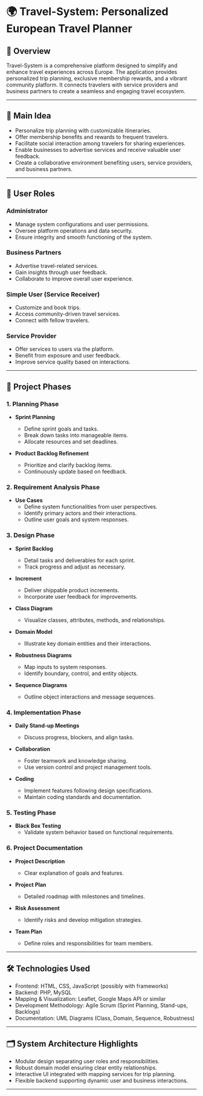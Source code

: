 # 🌍 Travel-System: Personalized European Travel Planner

## 📖 Overview

Travel-System is a comprehensive platform designed to simplify and enhance travel experiences across Europe. The application provides personalized trip planning, exclusive membership rewards, and a vibrant community platform. It connects travelers with service providers and business partners to create a seamless and engaging travel ecosystem.

---

## 🎯 Main Idea

- Personalize trip planning with customizable itineraries.
- Offer membership benefits and rewards to frequent travelers.
- Facilitate social interaction among travelers for sharing experiences.
- Enable businesses to advertise services and receive valuable user feedback.
- Create a collaborative environment benefiting users, service providers, and business partners.

---

## 👥 User Roles

### Administrator
- Manage system configurations and user permissions.
- Oversee platform operations and data security.
- Ensure integrity and smooth functioning of the system.

### Business Partners
- Advertise travel-related services.
- Gain insights through user feedback.
- Collaborate to improve overall user experience.

### Simple User (Service Receiver)
- Customize and book trips.
- Access community-driven travel services.
- Connect with fellow travelers.

### Service Provider
- Offer services to users via the platform.
- Benefit from exposure and user feedback.
- Improve service quality based on interactions.

---

## 🚀 Project Phases

### 1. Planning Phase
- **Sprint Planning**
  - Define sprint goals and tasks.
  - Break down tasks into manageable items.
  - Allocate resources and set deadlines.

- **Product Backlog Refinement**
  - Prioritize and clarify backlog items.
  - Continuously update based on feedback.

### 2. Requirement Analysis Phase
- **Use Cases**
  - Define system functionalities from user perspectives.
  - Identify primary actors and their interactions.
  - Outline user goals and system responses.

### 3. Design Phase
- **Sprint Backlog**
  - Detail tasks and deliverables for each sprint.
  - Track progress and adjust as necessary.

- **Increment**
  - Deliver shippable product increments.
  - Incorporate user feedback for improvements.

- **Class Diagram**
  - Visualize classes, attributes, methods, and relationships.

- **Domain Model**
  - Illustrate key domain entities and their interactions.

- **Robustness Diagrams**
  - Map inputs to system responses.
  - Identify boundary, control, and entity objects.

- **Sequence Diagrams**
  - Outline object interactions and message sequences.

### 4. Implementation Phase
- **Daily Stand-up Meetings**
  - Discuss progress, blockers, and align tasks.

- **Collaboration**
  - Foster teamwork and knowledge sharing.
  - Use version control and project management tools.

- **Coding**
  - Implement features following design specifications.
  - Maintain coding standards and documentation.

### 5. Testing Phase
- **Black Box Testing**
  - Validate system behavior based on functional requirements.

### 6. Project Documentation
- **Project Description**
  - Clear explanation of goals and features.

- **Project Plan**
  - Detailed roadmap with milestones and timelines.

- **Risk Assessment**
  - Identify risks and develop mitigation strategies.

- **Team Plan**
  - Define roles and responsibilities for team members.

---

## 🛠️ Technologies Used

- Frontend: HTML, CSS, JavaScript (possibly with frameworks)
- Backend: PHP, MySQL
- Mapping & Visualization: Leaflet, Google Maps API or similar
- Development Methodology: Agile Scrum (Sprint Planning, Stand-ups, Backlogs)
- Documentation: UML Diagrams (Class, Domain, Sequence, Robustness)

---

## 🗂️ System Architecture Highlights

- Modular design separating user roles and responsibilities.
- Robust domain model ensuring clear entity relationships.
- Interactive UI integrated with mapping services for trip planning.
- Flexible backend supporting dynamic user and business interactions.

---

